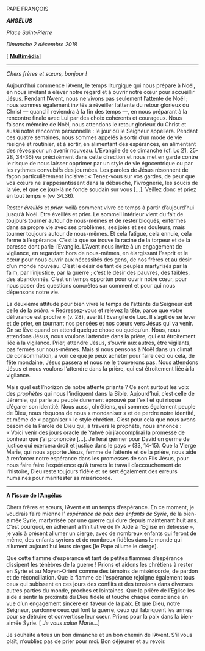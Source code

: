 PAPE FRANÇOIS

***ANGÉLUS***

*Place Saint-Pierre*

*Dimanche 2 décembre 2018*

[ **[Multimédia](http://w2.vatican.va/content/francesco/fr/events/event.dir.html/content/vaticanevents/fr/2018/12/2/angelus.html)**]

* * *

*Chers frères et sœurs, bonjour !*

Aujourd’hui commence l’Avent, le temps liturgique qui nous prépare à Noël, en nous invitant à élever notre regard et à ouvrir notre cœur pour accueillir Jésus. Pendant l’Avent, nous ne vivons pas seulement l’attente de Noël ; nous sommes également invités à réveiller l’attente du retour glorieux du Christ — quand il reviendra à la fin des temps —, en nous préparant à la rencontre finale avec Lui par des choix cohérents et courageux. Nous faisons mémoire de Noël, nous attendons le retour glorieux du Christ et aussi notre rencontre personnelle : le jour où le Seigneur appellera. Pendant ces quatre semaines, nous sommes appelés à sortir d’un mode de vie résigné et routinier, et à sortir, en alimentant des espérances, en alimentant des rêves pour un avenir nouveau. L’Evangile de ce dimanche (cf. Lc 21, 25-28, 34-36) va précisément dans cette direction et nous met en garde contre le risque de nous laisser opprimer par un style de vie égocentrique ou par les rythmes convulsifs des journées. Les paroles de Jésus résonnent de façon particulièrement incisive : « Tenez-vous sur vos gardes, de peur que vos cœurs ne s’appesantissent dans la débauche, l’ivrognerie, les soucis de la vie, et que ce jour-là ne fonde soudain sur vous [...]. Veillez donc et priez en tout temps » (vv 34.36).

Rester *éveillés* et *prier*: voilà comment vivre ce temps à partir d’aujourd’hui jusqu’à Noël. Etre éveillés et prier. Le sommeil intérieur vient du fait de toujours tourner autour de nous-mêmes et de rester bloqués, enfermés dans sa propre vie avec ses problèmes, ses joies et ses douleurs, mais tourner toujours autour de nous-mêmes. Et cela fatigue, cela ennuie, cela ferme à l’espérance. C’est là que se trouve la racine de la torpeur et de la paresse dont parle l’Evangile. L’Avent nous invite à un engagement de vigilance, en regardant hors de nous-mêmes, en élargissant l’esprit et le cœur pour nous ouvrir aux nécessités des gens, de nos frères et au désir d’un monde nouveau. C’est le désir de tant de peuples martyrisés par la faim, par l’injustice, par la guerre ; c’est le désir des pauvres, des faibles, des abandonnés. C’est un temps opportun pour ouvrir notre cœur, pour nous poser des questions concrètes sur comment et pour qui nous dépensons notre vie.

La deuxième attitude pour bien vivre le temps de l’attente du Seigneur est celle de la *prière*. « Redressez-vous et relevez la tête, parce que votre délivrance est proche » (v. 28), avertit l’Evangile de Luc. Il s’agit de se lever et de prier, en tournant nos pensées et nos cœurs vers Jésus qui va venir. On se lève quand on attend quelque chose ou quelqu’un. Nous, nous attendons Jésus, nous voulons l’attendre dans la prière, qui est étroitement liée à la vigilance. Prier, attendre Jésus, s’ouvrir aux autres, être vigilants, pas fermés sur nous-mêmes. Mais si nous pensons à Noël dans un climat de consommation, à voir ce que je peux acheter pour faire ceci ou cela, de fête mondaine, Jésus passera et nous ne le trouverons pas. Nous attendons Jésus et nous voulons l’attendre dans la prière, qui est étroitement liée à la vigilance.

Mais quel est l’horizon de notre attente priante ? Ce sont surtout les voix des *prophètes* qui nous l’indiquent dans la Bible. Aujourd’hui, c’est celle de Jérémie, qui parle au peuple durement éprouvé par l’exil et qui risque d’égarer son identité. Nous aussi, chrétiens, qui sommes également peuple de Dieu, nous risquons de nous « mondaniser » et de perdre notre identité, et même de « paganiser » le style chrétien. C’est pour cela que nous avons besoin de la Parole de Dieu qui, à travers le prophète, nous annonce : « Voici venir des jours oracle de Yahvé où j’accomplirai la promesse de bonheur que j’ai prononcée [...]. Je ferai germer pour David un germe de justice qui exercera droit et justice dans le pays » (33, 14-15). Que la Vierge Marie, qui nous apporte Jésus, femme de l’attente et de la prière, nous aide à renforcer notre espérance dans les promesses de son Fils Jésus, pour nous faire faire l’expérience qu’à travers le travail d’accouchement de l’histoire, Dieu reste toujours fidèle et se sert également des erreurs humaines pour manifester sa miséricorde.

* * *

**A l’issue de l’Angélus**

Chers frères et sœurs, l’Avent est un temps d’espérance. En ce moment, je voudrais faire mienne l’ *espérance de paix des enfants de Syrie*, de la bien-aimée Syrie, martyrisée par une guerre qui dure depuis maintenant huit ans. C’est pourquoi, en adhérant à l’initiative de l’« Aide à l’Eglise en détresse », je vais à présent allumer un cierge, avec de nombreux enfants qui feront de même, des enfants syriens et de nombreux fidèles dans le monde qui allument aujourd’hui leurs cierges [le Pape allume le cierge].

Que cette flamme d’espérance et tant de petites flammes d’espérance dissipent les ténèbres de la guerre ! Prions et aidons les chrétiens à rester en Syrie et au Moyen-Orient comme des témoins de miséricorde, de pardon et de réconciliation. Que la flamme de l’espérance rejoigne également tous ceux qui subissent en ces jours des conflits et des tensions dans diverses autres parties du monde, proches et lointaines. Que la prière de l’Eglise les aide à sentir la proximité du Dieu fidèle et touche chaque conscience en vue d’un engagement sincère en faveur de la paix. Et que Dieu, notre Seigneur, pardonne ceux qui font la guerre, ceux qui fabriquent les armes pour se détruire et convertisse leur cœur. Prions pour la paix dans la bien-aimée Syrie. [ *Je vous salue Marie...*]

Je souhaite à tous un bon dimanche et un bon chemin de l’Avent. S’il vous plaît, n’oubliez pas de prier pour moi. Bon déjeuner et au revoir.